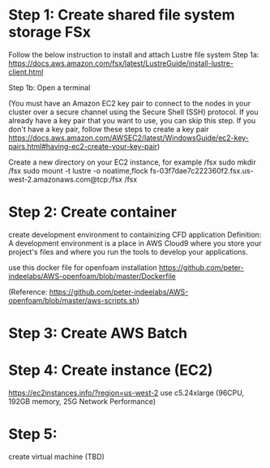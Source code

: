 # Step 1: Create shared file system storage FSx 

Follow the below instruction to install and attach Lustre file system
Step 1a: https://docs.aws.amazon.com/fsx/latest/LustreGuide/install-lustre-client.html

Step 1b: 
Open a terminal

(You must have an Amazon EC2 key pair to connect to the nodes in your cluster over a
secure channel using the Secure Shell (SSH) protocol. If you already have a key pair
that you want to use, you can skip this step. If you don't have a key pair, follow these
steps to create a key pair https://docs.aws.amazon.com/AWSEC2/latest/WindowsGuide/ec2-key-pairs.html#having-ec2-create-your-key-pair)


Create a new directory on your EC2 instance, for example /fsx
sudo mkdir /fsx
sudo mount -t lustre -o noatime,flock fs-03f7dae7c222360f2.fsx.us-west-2.amazonaws.com@tcp:/fsx /fsx



# Step 2: Create container
create development environment to containizing CFD application
Definition: A development environment is a place in AWS Cloud9 where you store your project's files and where you run the tools to develop your applications.

use this docker file for openfoam installation
https://github.com/peter-indeelabs/AWS-openfoam/blob/master/Dockerfile

(Reference: https://github.com/peter-indeelabs/AWS-openfoam/blob/master/aws-scripts.sh)

# Step 3: Create AWS Batch


# Step 4: Create instance (EC2)

https://ec2instances.info/?region=us-west-2
use c5.24xlarge (96CPU, 192GB memory, 25G Network Performance)


# Step 5:
create virtual machine
(TBD)
